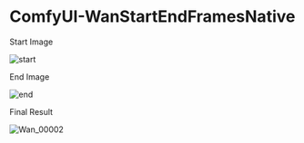 # ComfyUI-WanStartEndFramesNative


Start Image

![start](https://github.com/user-attachments/assets/bf434763-fb87-40f0-900a-1a20a14b4c3b)



End Image

![end](https://github.com/user-attachments/assets/092acf9e-eb81-4868-b6b0-9184d500fdf6)



Final Result

![Wan_00002](https://github.com/user-attachments/assets/2cbde9cf-ff7b-4b9a-af31-3a2710ac3393)
